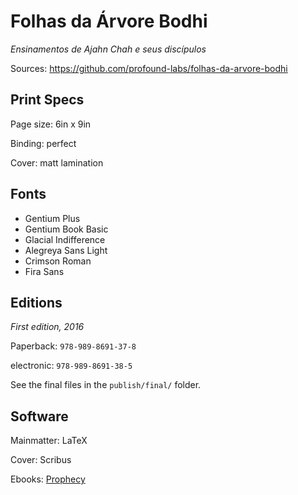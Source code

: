 Folhas da Árvore Bodhi
==============

*Ensinamentos de Ajahn Chah e seus discípulos*

Sources: <https://github.com/profound-labs/folhas-da-arvore-bodhi>

## Print Specs

Page size: 6in x 9in

Binding: perfect

Cover: matt lamination

## Fonts

- Gentium Plus
- Gentium Book Basic
- Glacial Indifference
- Alegreya Sans Light
- Crimson Roman
- Fira Sans

## Editions

*First edition, 2016*

Paperback: `978-989-8691-37-8`

electronic: `978-989-8691-38-5`

See the final files in the `publish/final/` folder.

## Software

Mainmatter: LaTeX

Cover: Scribus

Ebooks: [Prophecy](https://github.com/profound-labs/prophecy)




